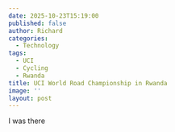 ```yaml
---
date: 2025-10-23T15:19:00
published: false
author: Richard
categories:
  - Technology
tags:
  - UCI
  - Cycling
  - Rwanda
title: UCI World Road Championship in Rwanda
image: ''
layout: post
---
```

I was there
